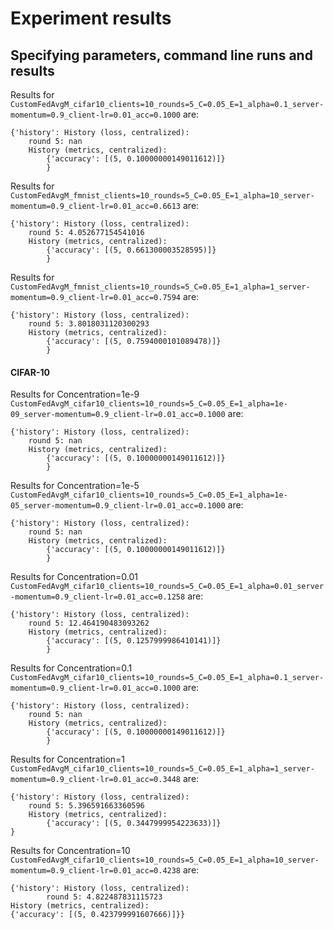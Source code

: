 # Experiment results

## Specifying parameters, command line runs and results

Results for `CustomFedAvgM_cifar10_clients=10_rounds=5_C=0.05_E=1_alpha=0.1_server-momentum=0.9_client-lr=0.01_acc=0.1000` are:
```
{'history': History (loss, centralized):
    round 5: nan
    History (metrics, centralized):
        {'accuracy': [(5, 0.10000000149011612)]}
        }
```

Results for `CustomFedAvgM_fmnist_clients=10_rounds=5_C=0.05_E=1_alpha=10_server-momentum=0.9_client-lr=0.01_acc=0.6613` are:
```
{'history': History (loss, centralized):
    round 5: 4.052677154541016
    History (metrics, centralized):
        {'accuracy': [(5, 0.661300003528595)]}
        }
```

Results for `CustomFedAvgM_fmnist_clients=10_rounds=5_C=0.05_E=1_alpha=1_server-momentum=0.9_client-lr=0.01_acc=0.7594` are:
```
{'history': History (loss, centralized):
    round 5: 3.8018031120300293
    History (metrics, centralized):
        {'accuracy': [(5, 0.7594000101089478)]}
        }
```

#### CIFAR-10

Results for Concentration=1e-9 `CustomFedAvgM_cifar10_clients=10_rounds=5_C=0.05_E=1_alpha=1e-09_server-momentum=0.9_client-lr=0.01_acc=0.1000` are:
```
{'history': History (loss, centralized):
    round 5: nan
    History (metrics, centralized):
        {'accuracy': [(5, 0.10000000149011612)]}
        }
```

Results for Concentration=1e-5 `CustomFedAvgM_cifar10_clients=10_rounds=5_C=0.05_E=1_alpha=1e-05_server-momentum=0.9_client-lr=0.01_acc=0.1000` are:
```
{'history': History (loss, centralized):
    round 5: nan
    History (metrics, centralized):
        {'accuracy': [(5, 0.10000000149011612)]}
        }
```

Results for Concentration=0.01 `CustomFedAvgM_cifar10_clients=10_rounds=5_C=0.05_E=1_alpha=0.01_server-momentum=0.9_client-lr=0.01_acc=0.1258` are:
```
{'history': History (loss, centralized):
    round 5: 12.464190483093262
    History (metrics, centralized):
        {'accuracy': [(5, 0.1257999986410141)]}
        }
```

Results for Concentration=0.1 `CustomFedAvgM_cifar10_clients=10_rounds=5_C=0.05_E=1_alpha=0.1_server-momentum=0.9_client-lr=0.01_acc=0.1000` are:
```
{'history': History (loss, centralized):
    round 5: nan
    History (metrics, centralized):
        {'accuracy': [(5, 0.10000000149011612)]}
        }
```

Results for Concentration=1 `CustomFedAvgM_cifar10_clients=10_rounds=5_C=0.05_E=1_alpha=1_server-momentum=0.9_client-lr=0.01_acc=0.3448` are:
```
{'history': History (loss, centralized):
    round 5: 5.396591663360596
    History (metrics, centralized):
        {'accuracy': [(5, 0.3447999954223633)]}
}
```

Results for Concentration=10 `CustomFedAvgM_cifar10_clients=10_rounds=5_C=0.05_E=1_alpha=10_server-momentum=0.9_client-lr=0.01_acc=0.4238` are:
```
{'history': History (loss, centralized):
        round 5: 4.822487831115723
History (metrics, centralized):
{'accuracy': [(5, 0.423799991607666)]}}
```